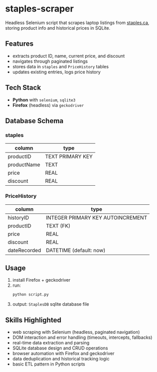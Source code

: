 # staples-scraper

Headless Selenium script that scrapes laptop listings from [staples.ca](https://www.staples.ca/collections/laptops-90), storing product info and historical prices in SQLite.

## Features
- extracts product ID, name, current price, and discount  
- navigates through paginated listings  
- stores data in `staples` and `PriceHistory` tables  
- updates existing entries, logs price history  

## Tech Stack
- **Python** with `selenium`, `sqlite3`
- **Firefox** (headless) via `geckodriver`

## Database Schema

### staples
| column       | type   |
|--------------|--------|
| productID    | TEXT PRIMARY KEY |
| productName  | TEXT   |
| price        | REAL   |
| discount     | REAL   |

### PriceHistory
| column       | type   |
|--------------|--------|
| historyID    | INTEGER PRIMARY KEY AUTOINCREMENT |
| productID    | TEXT (FK) |
| price        | REAL   |
| discount     | REAL   |
| dateRecorded | DATETIME (default: now) |

## Usage

1. install Firefox + geckodriver  
2. run:
   ```bash
   python script.py
   ```
3. output: `StaplesDB` sqlite database file

## Skills Highlighted

- web scraping with Selenium (headless, paginated navigation)
- DOM interaction and error handling (timeouts, intercepts, fallbacks)
- real-time data extraction and parsing
- SQLite database design and CRUD operations
- browser automation with Firefox and geckodriver
- data deduplication and historical tracking logic
- basic ETL pattern in Python scripts
